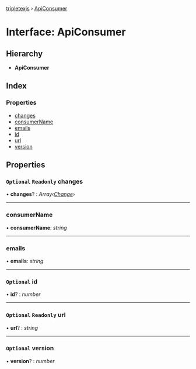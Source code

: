 [tripletexjs](../README.md) › [ApiConsumer](apiconsumer.md)

# Interface: ApiConsumer

## Hierarchy

* **ApiConsumer**

## Index

### Properties

* [changes](apiconsumer.md#optional-readonly-changes)
* [consumerName](apiconsumer.md#consumername)
* [emails](apiconsumer.md#emails)
* [id](apiconsumer.md#optional-id)
* [url](apiconsumer.md#optional-readonly-url)
* [version](apiconsumer.md#optional-version)

## Properties

### `Optional` `Readonly` changes

• **changes**? : *Array‹[Change](../modules/change.md)›*

___

###  consumerName

• **consumerName**: *string*

___

###  emails

• **emails**: *string*

___

### `Optional` id

• **id**? : *number*

___

### `Optional` `Readonly` url

• **url**? : *string*

___

### `Optional` version

• **version**? : *number*
